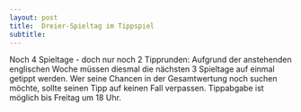 ```yaml
---
layout: post
title:  Dreier-Spieltag im Tippspiel
subtitle:  
---
```


Noch 4 Spieltage - doch nur noch 2 Tipprunden: Aufgrund der anstehenden englischen Woche müssen diesmal die nächsten 3 Spieltage auf einmal getippt werden. Wer seine Chancen in der Gesamtwertung noch suchen möchte, sollte seinen Tipp auf keinen Fall verpassen. Tippabgabe ist möglich bis Freitag um 18 Uhr.


